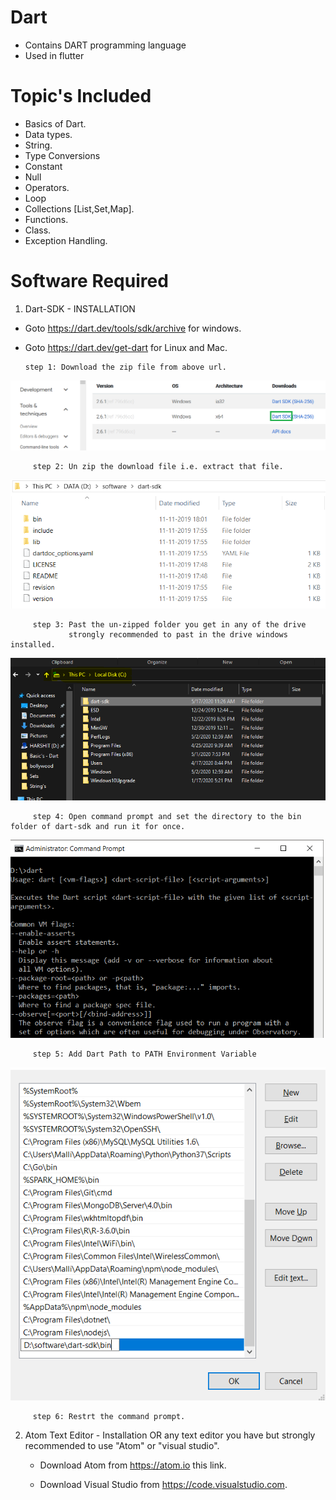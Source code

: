 # Dart
* Contains DART programming language
* Used in flutter 

# Topic's Included
  * Basics of Dart.
  * Data types.
  * String.
  * Type Conversions
  * Constant
  * Null
  * Operators.
  * Loop
  * Collections [List,Set,Map].
  * Functions.
  * Class.
  * Exception Handling.
  
# Software Required
   1. Dart-SDK - INSTALLATION
      
   * Goto https://dart.dev/tools/sdk/archive for windows.
   * Goto https://dart.dev/get-dart for Linux and Mac.
     
         step 1: Download the zip file from above url.
  ![](image's/1.png)   
         
         step 2: Un zip the download file i.e. extract that file.
  ![](image's/2.png)  
         
         step 3: Past the un-zipped folder you get in any of the drive 
                 strongly recommended to past in the drive windows installed.
  ![](image's/3p.PNG)
  
         step 4: Open command prompt and set the directory to the bin folder of dart-sdk and run it for once.        
  ![](image's/5.png)
        
         step 5: Add Dart Path to PATH Environment Variable
  ![](image's/4.png)
           
         step 6: Restrt the command prompt.
     
   
   2.  Atom Text Editor - Installation OR any text editor you have but strongly recommended to use "Atom" or "visual studio". 
         
        * Download Atom from https://atom.io this link.                          
               
        * Download Visual Studio from https://code.visualstudio.com.                  


      

